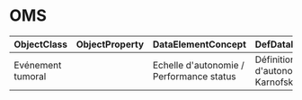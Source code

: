 # OMS

| ObjectClass | ObjectProperty | DataElementConcept | DefDataElementConcept | ValueMeaning | LabelValueMeaning | Referentiel | url | ConceptualDomain | TypeConceptualDomain | FormatConceptualDomain | IdDataElementConcept |
| ----------- | -------------- | ------------------ | --------------------- | ------------ | ----------------- | ----------- | --- | ---------------- | -------------------- | ---------------------- | -------------------- |
| Evénement tumoral |  | Echelle d'autonomie / Performance status | Définition de l'échelle d'autonomie (échelle de Karnofsky ou OMS) | 0 | activité normale sans restriction | OMS |  | OMS | Enumerated | String | C17 |
